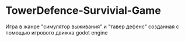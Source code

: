 # TowerDefence-Survivial-Game
Игра в жанре "симулятор выживания" и "тавер дефенс" созданная с помощью игрового движка godot engine
